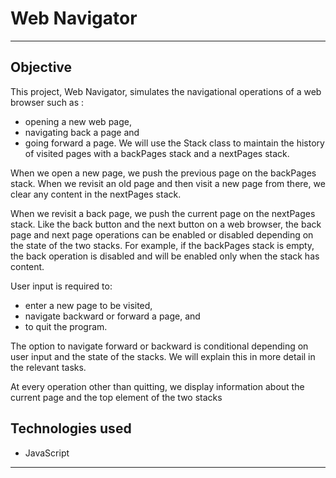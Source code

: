 # Web Navigator

---

## Objective


This project, Web Navigator, simulates the navigational operations of a web browser such as :

* opening a new web page,
* navigating back a page and
* going forward a page. We will use the Stack class to maintain the history of visited pages with a backPages stack and a nextPages stack.

When we open a new page, we push the previous page on the backPages stack. When we revisit an old page and then visit a new page from there, we clear any content in the nextPages stack.

When we revisit a back page, we push the current page on the nextPages stack. Like the back button and the next button on a web browser, the back page and next page operations can be enabled or disabled depending on the state of the two stacks. For example, if the backPages stack is empty, the back operation is disabled and will be enabled only when the stack has content.

User input is required to:

* enter a new page to be visited,
* navigate backward or forward a page, and
* to quit the program.

The option to navigate forward or backward is conditional depending on user input and the state of the stacks. We will explain this in more detail in the relevant tasks.

At every operation other than quitting, we display information about the current page and the top element of the two stacks

## Technologies used

* JavaScript

---
